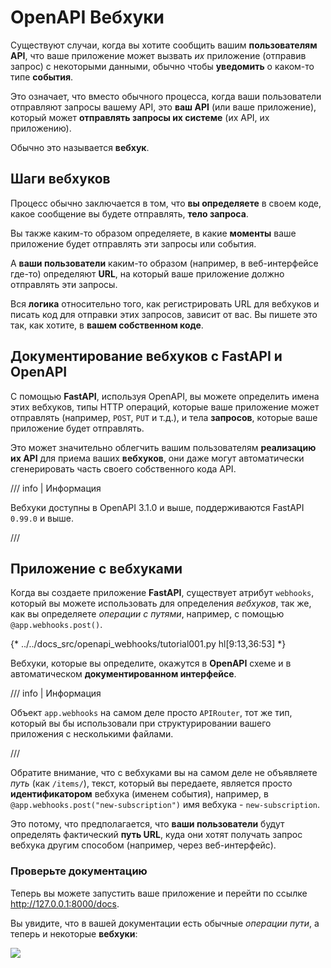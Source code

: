 # OpenAPI Вебхуки

Существуют случаи, когда вы хотите сообщить вашим **пользователям API**, что ваше приложение может вызвать *их* приложение (отправив запрос) с некоторыми данными, обычно чтобы **уведомить** о каком-то типе **события**.

Это означает, что вместо обычного процесса, когда ваши пользователи отправляют запросы вашему API, это **ваш API** (или ваше приложение), который может **отправлять запросы их системе** (их API, их приложению).

Обычно это называется **вебхук**.

## Шаги вебхуков

Процесс обычно заключается в том, что **вы определяете** в своем коде, какое сообщение вы будете отправлять, **тело запроса**.

Вы также каким-то образом определяете, в какие **моменты** ваше приложение будет отправлять эти запросы или события.

А **ваши пользователи** каким-то образом (например, в веб-интерфейсе где-то) определяют **URL**, на который ваше приложение должно отправлять эти запросы.

Вся **логика** относительно того, как регистрировать URL для вебхуков и писать код для отправки этих запросов, зависит от вас. Вы пишете это так, как хотите, в **вашем собственном коде**.

## Документирование вебхуков с **FastAPI** и OpenAPI

С помощью **FastAPI**, используя OpenAPI, вы можете определить имена этих вебхуков, типы HTTP операций, которые ваше приложение может отправлять (например, `POST`, `PUT` и т.д.), и тела **запросов**, которые ваше приложение будет отправлять.

Это может значительно облегчить вашим пользователям **реализацию их API** для приема ваших **вебхуков**, они даже могут автоматически сгенерировать часть своего собственного кода API.

/// info | Информация

Вебхуки доступны в OpenAPI 3.1.0 и выше, поддерживаются FastAPI `0.99.0` и выше.

///

## Приложение с вебхуками

Когда вы создаете приложение **FastAPI**, существует атрибут `webhooks`, который вы можете использовать для определения *вебхуков*, так же, как вы определяете *операции с путями*, например, с помощью `@app.webhooks.post()`.

{* ../../docs_src/openapi_webhooks/tutorial001.py hl[9:13,36:53] *}

Вебхуки, которые вы определите, окажутся в **OpenAPI** схеме и в автоматическом **документированном интерфейсе**.

/// info | Информация

Объект `app.webhooks` на самом деле просто `APIRouter`, тот же тип, который вы бы использовали при структурировании вашего приложения с несколькими файлами.

///

Обратите внимание, что с вебхуками вы на самом деле не объявляете *путь* (как `/items/`), текст, который вы передаете, является просто **идентификатором** вебхука (именем события), например, в `@app.webhooks.post("new-subscription")` имя вебхука - `new-subscription`.

Это потому, что предполагается, что **ваши пользователи** будут определять фактический **путь URL**, куда они хотят получать запрос вебхука другим способом (например, через веб-интерфейс).

### Проверьте документацию

Теперь вы можете запустить ваше приложение и перейти по ссылке <a href="http://127.0.0.1:8000/docs" class="external-link" target="_blank">http://127.0.0.1:8000/docs</a>.

Вы увидите, что в вашей документации есть обычные *операции пути*, а теперь и некоторые **вебхуки**:

<img src="/img/tutorial/openapi-webhooks/image01.png">
